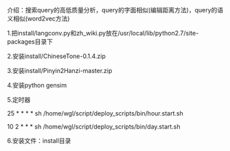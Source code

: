 介绍：搜索query的高低质量分析，query的字面相似(编辑距离方法)，query的语义相似(word2vec方法)

1.把install/langconv.py和zh_wiki.py放在/usr/local/lib/python2.7/site-packages目录下

2.安装install/ChineseTone-0.1.4.zip

3.安装install/Pinyin2Hanzi-master.zip

4.安装python gensim

5.定时器

25 * * * * sh /home/wgl/script/deploy_scripts/bin/hour.start.sh

10 2 * * * sh /home/wgl/script/deploy_scripts/bin/day.start.sh

6.安装文件：install目录

